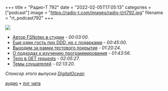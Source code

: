 +++
title = "Радио-Т 792"
date = "2022-02-05T17:05:13"
categories = ["podcast"]
image = "https://radio-t.com/images/radio-t/rt792.jpg"
filename = "rt_podcast792"
+++

![](https://radio-t.com/images/radio-t/rt792.jpg)

- [Автор FSNotes в студии](https://fsnot.es) - *00:03:00*.
- [Еще один гость про DDD, но с подарками](https://www.amazon.com/Learning-Domain-Driven-Design-Aligning-Architecture/dp/1098100131) - *00:45:00*.
- [Выходим за рамки тестового покрытия](https://habr.com/ru/company/otus/blog/649617/) - *01:20:24*.
- [О подходах к изучению программирования](https://habr.com/ru/post/649187/) - *01:43:56*.
- [Тело в GET requests](https://evertpot.com/get-request-bodies/) - *02:05:27*.
- [Темы слушателей](https://radio-t.com/p/2022/02/01/prep-792/) - *02:13:20*.

*Спонсор этого выпуска [DigitalOcean](https://do.co/radiot)*


[аудио](https://cdn.radio-t.com/rt_podcast792.mp3) • [лог чата](https://chat.radio-t.com/logs/radio-t-792.html)
<audio src="https://cdn.radio-t.com/rt_podcast792.mp3" preload="none"></audio>
